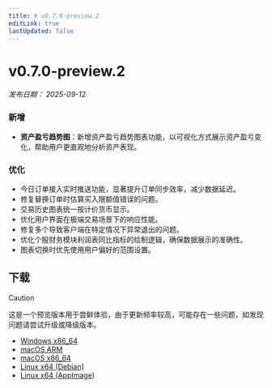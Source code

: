 ```yaml
---
title: # v0.7.0-preview.2
editLink: true
lastUpdated: false
---
```


# v0.7.0-preview.2 <Badge type="warning" text="preview" />

_发布日期： 2025-09-12_

### 新增

- **资产盈亏趋势图**：新增资产盈亏趋势图表功能，以可视化方式展示资产盈亏变化，帮助用户更直观地分析资产表现。

### 优化

- 今日订单接入实时推送功能，显著提升订单同步效率，减少数据延迟。
- 修复替换订单时估算买入限额值错误的问题。
- 交易历史图表统一按计价货币显示。
- 优化用户界面在极端交易场景下的响应性能。
- 修复多个导致客户端在特定情况下异常退出的问题。
- 优化个股财务模块利润表同比指标的绘制逻辑，确保数据展示的准确性。
- 图表切换时优先使用用户偏好的范围设置。

## 下载

> [!CAUTION]
> 这是一个预览版本用于尝鲜体验，由于更新频率较高，可能存在一些问题，如发现问题请尝试升级或降级版本。

- [Windows x86_64](https://assets.lbkrs.com/github/release/longbridge-desktop/preview/longbridge-v0.7.0-preview.2-windows-x86_64.exe)
- [macOS ARM](https://assets.lbkrs.com/github/release/longbridge-desktop/preview/longbridge-v0.7.0-preview.2-macos-aarch64.dmg)
- [macOS x86_64](https://assets.lbkrs.com/github/release/longbridge-desktop/preview/longbridge-v0.7.0-preview.2-macos-x86_64.dmg)
- [Linux x64 (Debian)](https://assets.lbkrs.com/github/release/longbridge-desktop/preview/longbridge-v0.7.0-preview.2-linux-x86_64.deb)
- [Linux x64 (AppImage)](https://assets.lbkrs.com/github/release/longbridge-desktop/preview/longbridge-v0.7.0-preview.2-linux-x86_64.AppImage)

